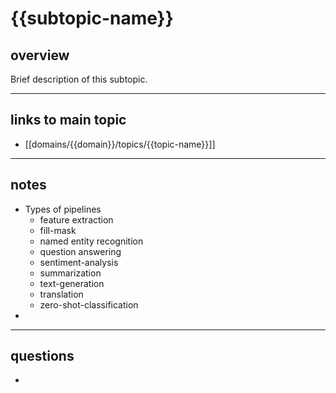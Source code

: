 # {{subtopic-name}}

## overview
Brief description of this subtopic.

---

## links to main topic
- [[domains/{{domain}}/topics/{{topic-name}}]]

---

## notes
- Types of pipelines
	- feature extraction
	- fill-mask
	- named entity recognition
	- question answering
	- sentiment-analysis
	- summarization
	- text-generation
	- translation
	- zero-shot-classification
- 

---

## questions
- 

